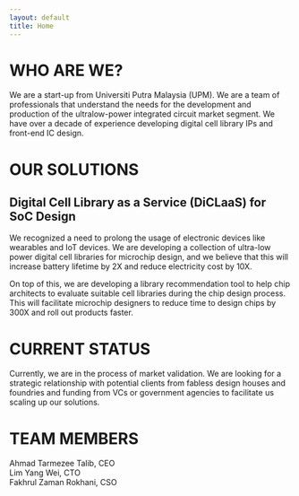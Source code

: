 ```yaml
---
layout: default
title: Home
---
```


# WHO ARE WE?
We are a start-up from Universiti Putra Malaysia (UPM). 
We are a team of professionals that understand the needs for the development and production of the ultralow-power integrated circuit market segment. 
We have over a decade of experience developing digital cell library IPs and front-end IC design. 


# OUR SOLUTIONS

## Digital Cell Library as a Service (DiCLaaS) for SoC Design
We recognized a need to prolong the usage of electronic devices like wearables and IoT devices. 
We are developing a collection of ultra-low power digital cell libraries for microchip design, and we believe that this will increase battery lifetime by 2X and reduce electricity cost by 10X.

On top of this, we are developing a library recommendation tool to help chip architects to evaluate suitable cell libraries during the chip design process. 
This will facilitate microchip designers to reduce time to design chips by 300X and roll out products faster.

# CURRENT STATUS
Currently, we are in the process of market validation.
We are looking for a strategic relationship with potential clients from fabless design houses and foundries and funding from VCs or government agencies to facilitate us scaling up our solutions.

# TEAM MEMBERS
Ahmad Tarmezee Talib, CEO\
Lim Yang Wei, CTO\
Fakhrul Zaman Rokhani, CSO
